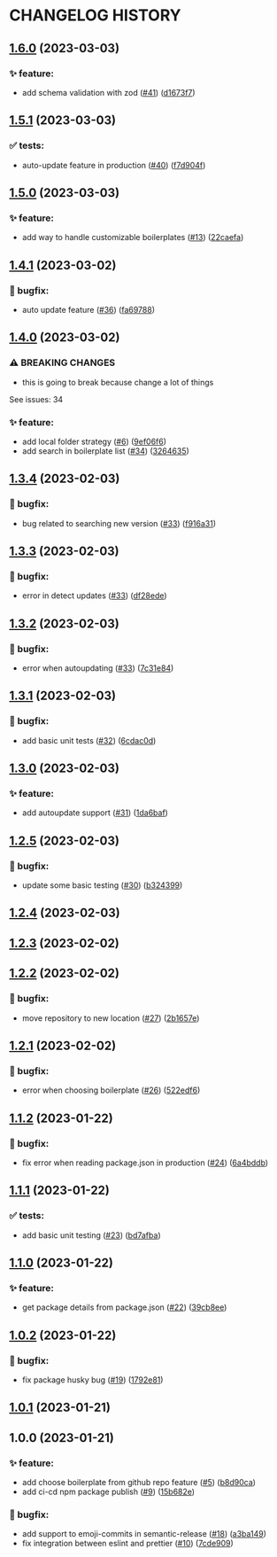 # CHANGELOG HISTORY

## [1.6.0](https://github.com/lucasvtiradentes/boilermanager/compare/v1.5.1...v1.6.0) (2023-03-03)


### ✨ feature:

* add schema validation with zod ([#41](https://github.com/lucasvtiradentes/boilermanager/issues/41)) ([d1673f7](https://github.com/lucasvtiradentes/boilermanager/commit/d1673f7ee75757f6e34e1365b6448382272326eb))

## [1.5.1](https://github.com/lucasvtiradentes/boilermanager/compare/v1.5.0...v1.5.1) (2023-03-03)


### ✅ tests:

* auto-update feature in production ([#40](https://github.com/lucasvtiradentes/boilermanager/issues/40)) ([f7d904f](https://github.com/lucasvtiradentes/boilermanager/commit/f7d904f647eeec025e7e89061ab6d9f9ef73a8a2))

## [1.5.0](https://github.com/lucasvtiradentes/boilermanager/compare/v1.4.1...v1.5.0) (2023-03-03)


### ✨ feature:

* add way to handle customizable boilerplates ([#13](https://github.com/lucasvtiradentes/boilermanager/issues/13)) ([22caefa](https://github.com/lucasvtiradentes/boilermanager/commit/22caefa0ba681ae60bbd2f24671abade2f6e8dc8))

## [1.4.1](https://github.com/lucasvtiradentes/boilermanager/compare/v1.4.0...v1.4.1) (2023-03-02)


### 🐛 bugfix:

* auto update feature ([#36](https://github.com/lucasvtiradentes/boilermanager/issues/36)) ([fa69788](https://github.com/lucasvtiradentes/boilermanager/commit/fa69788e4313b0c58c0df3e7e0525fee99befe38))

## [1.4.0](https://github.com/lucasvtiradentes/boilermanager/compare/v1.3.4...v1.4.0) (2023-03-02)


### ⚠ BREAKING CHANGES

* this is going to break because change a lot of things

See issues: 34

### ✨ feature:

* add local folder strategy ([#6](https://github.com/lucasvtiradentes/boilermanager/issues/6)) ([9ef06f6](https://github.com/lucasvtiradentes/boilermanager/commit/9ef06f6bc2479bb461f67c8c93c29cbff7489fd3))
* add search in boilerplate list ([#34](https://github.com/lucasvtiradentes/boilermanager/issues/34)) ([3264635](https://github.com/lucasvtiradentes/boilermanager/commit/32646350ecfa352a943c2d1dc8bf25dea25044ec))

## [1.3.4](https://github.com/ts-boilerplate-land/boilermanager/compare/v1.3.3...v1.3.4) (2023-02-03)


### 🐛 bugfix:

* bug related to searching new version ([#33](https://github.com/ts-boilerplate-land/boilermanager/issues/33)) ([f916a31](https://github.com/ts-boilerplate-land/boilermanager/commit/f916a31adf4bf2bfe576e3f775789e801e1e03be))

## [1.3.3](https://github.com/ts-boilerplate-land/boilermanager/compare/v1.3.2...v1.3.3) (2023-02-03)


### 🐛 bugfix:

* error in detect updates ([#33](https://github.com/ts-boilerplate-land/boilermanager/issues/33)) ([df28ede](https://github.com/ts-boilerplate-land/boilermanager/commit/df28ede018fc0a4832ca46730042f41c3582e930))

## [1.3.2](https://github.com/ts-boilerplate-land/boilermanager/compare/v1.3.1...v1.3.2) (2023-02-03)


### 🐛 bugfix:

* error when autoupdating ([#33](https://github.com/ts-boilerplate-land/boilermanager/issues/33)) ([7c31e84](https://github.com/ts-boilerplate-land/boilermanager/commit/7c31e84c49d8dcb3dbf1ea532f875077f901da0a))

## [1.3.1](https://github.com/ts-boilerplate-land/boilermanager/compare/v1.3.0...v1.3.1) (2023-02-03)


### 🐛 bugfix:

* add basic unit tests ([#32](https://github.com/ts-boilerplate-land/boilermanager/issues/32)) ([6cdac0d](https://github.com/ts-boilerplate-land/boilermanager/commit/6cdac0d2d89da9414072989e67853ec67e22fc1c))

## [1.3.0](https://github.com/ts-boilerplate-land/boilermanager/compare/v1.2.5...v1.3.0) (2023-02-03)


### ✨ feature:

* add autoupdate support ([#31](https://github.com/ts-boilerplate-land/boilermanager/issues/31)) ([1da6baf](https://github.com/ts-boilerplate-land/boilermanager/commit/1da6bafbae4f020984713c93cd8e90601867798b))

## [1.2.5](https://github.com/ts-boilerplate-land/boilermanager/compare/v1.2.4...v1.2.5) (2023-02-03)


### 🐛 bugfix:

* update some basic testing ([#30](https://github.com/ts-boilerplate-land/boilermanager/issues/30)) ([b324399](https://github.com/ts-boilerplate-land/boilermanager/commit/b3243993ad2febad499c02e4d471da0062c1cb56))

## [1.2.4](https://github.com/ts-boilerplate-land/boilermanager/compare/v1.2.3...v1.2.4) (2023-02-03)

## [1.2.3](https://github.com/ts-boilerplate-land/boilermanager/compare/v1.2.2...v1.2.3) (2023-02-02)

## [1.2.2](https://github.com/ts-boilerplate-land/boilermanager/compare/v1.2.1...v1.2.2) (2023-02-02)


### 🐛 bugfix:

* move repository to new location ([#27](https://github.com/ts-boilerplate-land/boilermanager/issues/27)) ([2b1657e](https://github.com/ts-boilerplate-land/boilermanager/commit/2b1657e32c4919fbb5f9edda25e0f01eb9b34dcf))

## [1.2.1](https://github.com/ts-boilerplate-land/boilermanager/compare/v1.2.0...v1.2.1) (2023-02-02)


### 🐛 bugfix:

* error when choosing boilerplate ([#26](https://github.com/ts-boilerplate-land/boilermanager/issues/26)) ([522edf6](https://github.com/ts-boilerplate-land/boilermanager/commit/522edf67b682e11f7ecfcbbb35d7616c77b4802c))

## [1.1.2](https://github.com/ts-boilerplate-land/boilermanager/compare/v1.1.1...v1.1.2) (2023-01-22)


### 🐛 bugfix:

* fix error when reading package.json in production ([#24](https://github.com/ts-boilerplate-land/boilermanager/issues/24)) ([6a4bddb](https://github.com/ts-boilerplate-land/boilermanager/commit/6a4bddb7d66804c0e5a0f39f826b5275df1a2703))

## [1.1.1](https://github.com/ts-boilerplate-land/boilermanager/compare/v1.1.0...v1.1.1) (2023-01-22)


### ✅ tests:

* add basic unit testing ([#23](https://github.com/ts-boilerplate-land/boilermanager/issues/23)) ([bd7afba](https://github.com/ts-boilerplate-land/boilermanager/commit/bd7afba63025748e0a8437270722aebf0d18207c))

## [1.1.0](https://github.com/ts-boilerplate-land/boilermanager/compare/v1.0.2...v1.1.0) (2023-01-22)


### ✨ feature:

* get package details from package.json ([#22](https://github.com/ts-boilerplate-land/boilermanager/issues/22)) ([39cb8ee](https://github.com/ts-boilerplate-land/boilermanager/commit/39cb8ee9473de81aa5c0deb8735799b5606a096a))

## [1.0.2](https://github.com/ts-boilerplate-land/boilermanager/compare/v1.0.1...v1.0.2) (2023-01-22)

### 🐛 bugfix:

- fix package husky bug ([#19](https://github.com/ts-boilerplate-land/boilermanager/issues/19)) ([1792e81](https://github.com/ts-boilerplate-land/boilermanager/commit/1792e815dfc8304416c936bf920fe2588e86d640))

## [1.0.1](https://github.com/ts-boilerplate-land/boilermanager/compare/v1.0.0...v1.0.1) (2023-01-21)

## 1.0.0 (2023-01-21)

### ✨ feature:

- add choose boilerplate from github repo feature ([#5](https://github.com/ts-boilerplate-land/boilermanager/issues/5)) ([b8d90ca](https://github.com/ts-boilerplate-land/boilermanager/commit/b8d90cab5b727e35d35beb30e9dee023696bd5f0))
- add ci-cd npm package publish ([#9](https://github.com/ts-boilerplate-land/boilermanager/issues/9)) ([15b682e](https://github.com/ts-boilerplate-land/boilermanager/commit/15b682ed3a9c14829db23604d2fd5e8d88ed976f))

### 🐛 bugfix:

- add support to emoji-commits in semantic-release ([#18](https://github.com/ts-boilerplate-land/boilermanager/issues/18)) ([a3ba149](https://github.com/ts-boilerplate-land/boilermanager/commit/a3ba1499a652ebad0f0b3552865cc17899312396))
- fix integration between eslint and prettier ([#10](https://github.com/ts-boilerplate-land/boilermanager/issues/10)) ([7cde909](https://github.com/ts-boilerplate-land/boilermanager/commit/7cde909590749eef4fb03364440e0dcff3eaf440))

